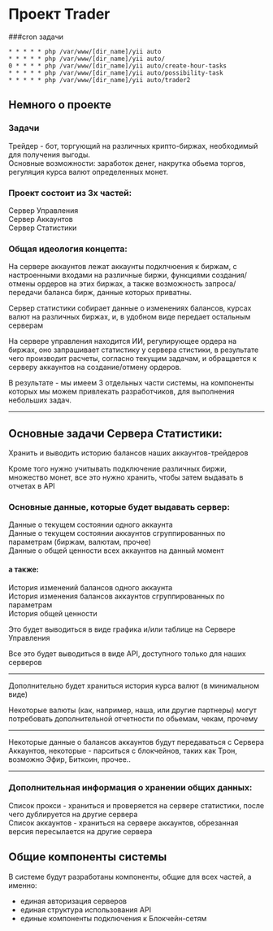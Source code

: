 # Проект Trader

###cron задачи

    * * * * * php /var/www/[dir_name]/yii auto
    * * * * * php /var/www/[dir_name]/yii auto/
    0 * * * * php /var/www/[dir_name]/yii auto/create-hour-tasks
    * * * * * php /var/www/[dir_name]/yii auto/possibility-task
    * * * * * php /var/www/[dir_name]/yii auto/trader2

## Немного о проекте

### Задачи

Трейдер - бот, торгующий на различных крипто-биржах, необходимый для получения выгоды.    
Основные возможности: заработок денег, накрутка обьема торгов, регуляция курса валют определенных монет.  



### Проект состоит из 3х частей:
Сервер Управления  
Сервер Аккаунтов  
Сервер Статистики

### Общая идеология концепта:

На сервере аккаунтов лежат аккаунты подклчюения к биржам, с настроенными входами на различные биржи, функциями создания/отмены ордеров на этих биржах, а также возможность запроса/передачи баланса бирж, данные которых приватны.

Сервер статистики собирает данные о изменениях балансов, курсах валют на различных биржах, и, в удобном виде передает остальным серверам

На сервере управления находится ИИ, регулирующее ордера на биржах, оно запрашивает статистику у сервера стистики, в результате чего производит расчеты, согласно текущим задачам, и обращается к серверу аккаунтов на создание/отмену ордеров.

В результате - мы имеем 3 отдельных части системы, на компоненты которых мы можем привлекать разработчиков, для выполнения небольших задач.

-------

## Основные задачи Сервера Статистики:

Хранить и выводить историю балансов наших аккаунтов-трейдеров

Кроме того нужно учитывать подключение различных биржи, множество монет, все это нужно хранить, чтобы затем выдавать в отчетах в API

### Основные данные, которые будет выдавать сервер:

Данные о текущем состоянии одного аккаунта  
Данные о текущем состоянии аккаунтов сгруппированных по параметрам (биржам, валютам, прочее)  
Данные о общей ценности всех аккаунтов на данный момент


#### а также:

История изменений балансов одного аккаунта  
История изменения балансов аккаунтов сгруппированных по параметрам  
История общей ценности

Это будет выводиться в виде графика и/или таблице на Сервере Управления

Все это будет выводиться в виде API, доступного только для наших серверов

----

Дополнительно будет храниться история курса валют (в минимальном виде)

Некоторые валюты (как, например, наша, или другие партнеры) могут потребовать дополнительной отчетности по обьемам, чекам, прочему

----

Некоторые данные о балансов аккаунтов будут передаваться с Сервера Аккаунтов, некоторые - парситься с блокчейнов, таких как Трон, возможно Эфир, Биткоин, прочее..

----

### Дополнительная информация о хранении общих данных:

Список прокси - храниться и проверяется на сервере статистики, после чего дублируется на другие сервера  
Список аккаунтов - храниться на сервере аккаунтов, обрезанная версия пересылается на другие сервера

## Общие компоненты системы

В системе будут разработаны компоненты, общие для всех частей, а именно:  
- единая авторизация серверов  
- единая структура использования API  
- единые компоненты подключения к Блокчейн-сетям